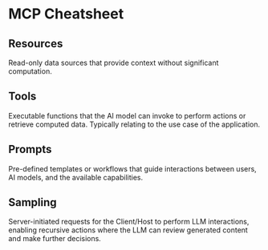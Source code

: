 # MCP Cheatsheet

## Resources

Read-only data sources that provide context without significant computation.

## Tools

Executable functions that the AI model can invoke to perform actions or retrieve computed data. Typically relating to the use case of the application.

## Prompts

Pre-defined templates or workflows that guide interactions between users, AI models, and the available capabilities.

## Sampling

Server-initiated requests for the Client/Host to perform LLM interactions, enabling recursive actions where the LLM can review generated content and make further decisions.